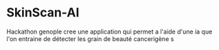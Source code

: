 # SkinScan-AI
Hackathon genople
cree une  application qui permet a l'aide d'une ia que l'on entraine de détecter les grain de beauté cancerigène s
